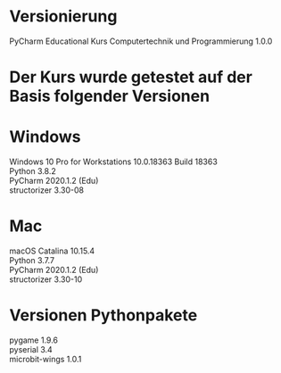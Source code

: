 # Versionierung
PyCharm Educational Kurs Computertechnik und Programmierung 1.0.0

# Der Kurs wurde getestet auf der Basis folgender Versionen
# Windows
Windows 10 Pro for Workstations 10.0.18363 Build 18363  
Python 3.8.2  
PyCharm 2020.1.2 (Edu)  
structorizer 3.30-08

# Mac
macOS Catalina 10.15.4  
Python 3.7.7  
PyCharm 2020.1.2 (Edu)  
structorizer 3.30-10

# Versionen Pythonpakete
pygame 1.9.6  
pyserial 3.4  
microbit-wings 1.0.1  
